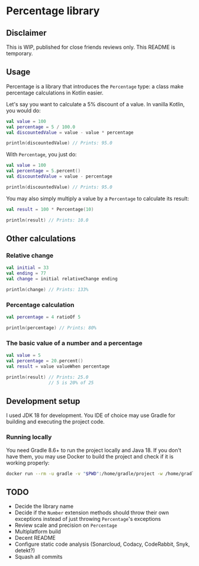# Percentage library

## Disclaimer

This is WIP, published for close friends reviews only. This README is temporary.

## Usage

Percentage is a library that introduces the `Percentage` type: a class make percentage calculations in Kotlin easier.

Let's say you want to calculate a 5% discount of a value. In vanilla Kotlin, you would do:

```kotlin
val value = 100
val percentage = 5 / 100.0
val discountedValue = value - value * percentage

println(discountedValue) // Prints: 95.0
```

With `Percentage`, you just do:

```kotlin
val value = 100
val percentage = 5.percent()
val discountedValue = value - percentage

println(discountedValue) // Prints: 95.0
```

You may also simply multiply a value by a `Percentage` to calculate its result:

```kotlin
val result = 100 * Percentage(10)

println(result) // Prints: 10.0
```

## Other calculations

### Relative change

```kotlin
val initial = 33
val ending = 77
val change = initial relativeChange ending

println(change) // Prints: 133%
```

### Percentage calculation

```kotlin
val percentage = 4 ratioOf 5

println(percentage) // Prints: 80%
```

### The basic value of a number and a percentage

```kotlin
val value = 5
val percentage = 20.percent()
val result = value valueWhen percentage

println(result) // Prints: 25.0
                // 5 is 20% of 25
```

## Development setup

I used JDK 18 for development. You IDE of choice may use Gradle for building and executing the project code.

### Running locally

You need Gradle 8.6+ to run the project locally and Java 18. If you don't have them, you may use Docker to build the
project and check if it is working properly:

```bash
docker run --rm -u gradle -v "$PWD":/home/gradle/project -w /home/gradle/project gradle gradle build
```

## TODO

- Decide the library name
- Decide if the `Number` extension methods should throw their own exceptions instead of just throwing `Percentage`'s
  exceptions
- Review scale and precision on `Percentage`
- Multiplatform build
- Decent README
- Configure static code analysis (Sonarcloud, Codacy, CodeRabbit, Snyk, detekt?)
- Squash all commits